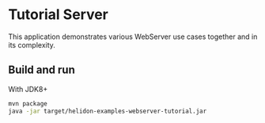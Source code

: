 # Tutorial Server

This application demonstrates various WebServer use cases together and in its complexity.

## Build and run

With JDK8+
```bash
mvn package
java -jar target/helidon-examples-webserver-tutorial.jar
```